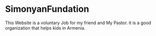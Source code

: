 # SimonyanFundation
This Website is a voluntary Job for my friend and My Pastor. it is a good organization that helps kids in Armenia. 
